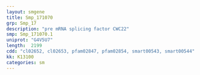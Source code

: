 ```yaml
---
layout: smgene
title: Smp_171070
grp: Smp_17
description: "pre mRNA splicing factor CWC22"
smp: Smp_171070.1
uniprot: "G4V5U7"
length:  2199
cdd: "cl02652, cl02653, pfam02847, pfam02854, smart00543, smart00544"
kk: K13100
categories: sm
---
```

